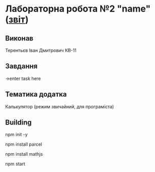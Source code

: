 # Лабораторна робота №2 "name" ([звіт](link))
## Виконав
Терентьєв Іван Дмитрович КВ-11
## Завдання
->enter task here
## Тематика додатка
Калькулятор (режим звичайний, для програміста)
## Building 
npm init -y

npm install parcel

npm install mathjs

npm start
